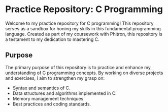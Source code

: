 # Practice Repository: C Programming

Welcome to my practice repository for C programming! This repository serves as a sandbox for honing my skills in this fundamental programming language. Created as part of my coursework with Phitron, this repository is a testament to my dedication to mastering C.

## Purpose

The primary purpose of this repository is to practice and enhance my understanding of C programming concepts. By working on diverse projects and exercises, I aim to strengthen my grasp on:

- Syntax and semantics of C.
- Data structures and algorithms implemented in C.
- Memory management techniques.
- Best practices and coding standards.
